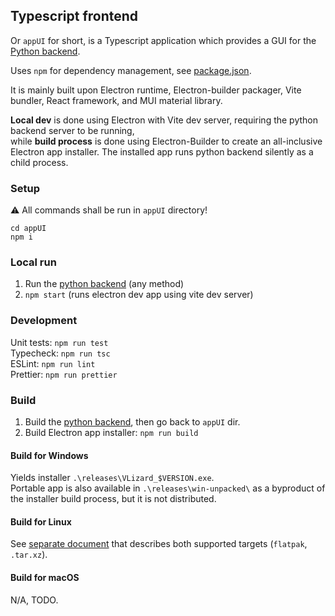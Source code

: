 ## Typescript frontend

Or `appUI` for short, is a Typescript application which provides a GUI for the [Python backend](appPy.md).

Uses `npm` for dependency management, see [package.json](../appUI/package.json).

It is mainly built upon Electron runtime, Electron-builder packager, Vite bundler, React framework, and MUI material library.

**Local dev** is done using Electron with Vite dev server, requiring the python backend server to be running,  
while **build process** is done using Electron-Builder to create an all-inclusive Electron app installer.
The installed app runs python backend silently as a child process.

### Setup
⚠ All commands shall be run in `appUI` directory!
```
cd appUI
npm i
```

### Local run
1. Run the [python backend](appPy.md#local-run) (any method)
2. `npm start` (runs electron dev app using vite dev server)

### Development
Unit tests: `npm run test`  
Typecheck: `npm run tsc`  
ESLint: `npm run lint`  
Prettier: `npm run prettier`

### Build
1. Build the [python backend](appPy.md#build), then go back to `appUI` dir.
2. Build Electron app installer: `npm run build`

#### Build for Windows
Yields installer `.\releases\VLizard_$VERSION.exe`.  
Portable app is also available in `.\releases\win-unpacked\` as a byproduct of the installer build process, but it is not distributed.

#### Build for Linux

See [separate document](./build_linux.md) that describes both supported targets (`flatpak`, `.tar.xz`).

#### Build for macOS
N/A, TODO.
